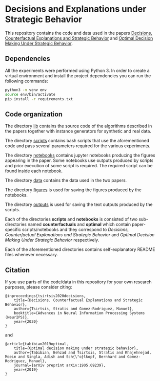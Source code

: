 # Decisions and Explanations under Strategic Behavior

This repository contains the code and data used in the papers [Decisions, Counterfactual Explanations and Strategic Behavior](https://arxiv.org/abs/2002.04333) and [Optimal Decision Making Under Strategic Behavior](https://arxiv.org/abs/1905.09239).

## Dependencies

All the experiments were performed using Python 3. In order to create a virtual environment and install the project dependencies you can run the following commands:

```bash
python3 -m venv env
source env/bin/activate
pip install -r requirements.txt
```

## Code organization

The directory [lib](lib/) contains the source code of the algorithms described in the papers together with instance generators for synthetic and real data.

The directory [scripts](scripts/) contains bash scripts that use the aforementioned code and pass several parameters required for the various experiments.

The directory [notebooks](notebooks/) contains jupyter notebooks producing the figures appearing in the paper. Some notebooks use outputs produced by scripts and prior execution of some script is required. The required script can be found inside each notebook.

The directory [data](data/) contains the data used in the two papers.

The directory [figures](figures/) is used for saving the figures produced by the notebooks.

The directory [outputs](outputs/) is used for saving the text outputs produced by the scripts.

Each of the directories **scripts** and **notebooks** is consisted of two sub-directories named **counterfactuals** and **optimal** which contain paper-specific scripts/notebooks and they correspond to *Decisions, Counterfactual Explanations and Strategic Behavior* and *Optimal Decision Making Under Strategic Behavior* respectively. 

Each of the aforementioned directories contains self-explanatory README files whenever necessary.


## Citation

If you use parts of the code/data in this repository for your own research purposes, please consider citing:

    @inproceedings{tsirtsis2020decisions,
        title={Decisions, Counterfactual Explanations and Strategic Behavior},
        author={Tsirtsis, Stratis and Gomez-Rodriguez, Manuel},
        booktitle={Advances in Neural Information Processing Systems (NeurIPS)},
        year={2020}
    }
    
and

    @article{tabibian2019optimal,
        title={Optimal decision making under strategic behavior},
        author={Tabibian, Behzad and Tsirtsis, Stratis and Khajehnejad, Moein and Singla, Adish and Sch{\"o}lkopf, Bernhard and Gomez-Rodriguez, Manuel},
        journal={arXiv preprint arXiv:1905.09239},
        year={2019}
    }
